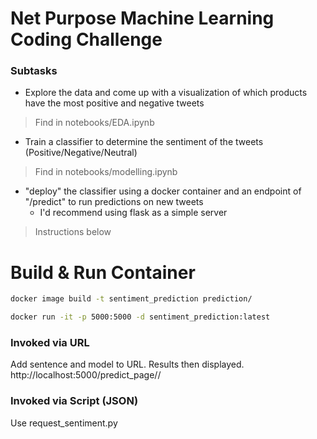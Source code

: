 # Net Purpose Machine Learning Coding Challenge

### Subtasks
- Explore the data and come up with a visualization of which products have the most positive and negative tweets
> Find in notebooks/EDA.ipynb

- Train a classifier to determine the sentiment of the tweets (Positive/Negative/Neutral)
> Find in notebooks/modelling.ipynb

- "deploy" the classifier using a docker container and an endpoint of "/predict" to run predictions on new tweets
  - I'd recommend using flask as a simple server
> Instructions below

# Build & Run Container
```bash
docker image build -t sentiment_prediction prediction/

docker run -it -p 5000:5000 -d sentiment_prediction:latest 
```

### Invoked via URL
Add sentence and model to URL. Results then displayed.
http://localhost:5000/predict_page/<sentence>/<model>

### Invoked via Script (JSON)
Use request_sentiment.py